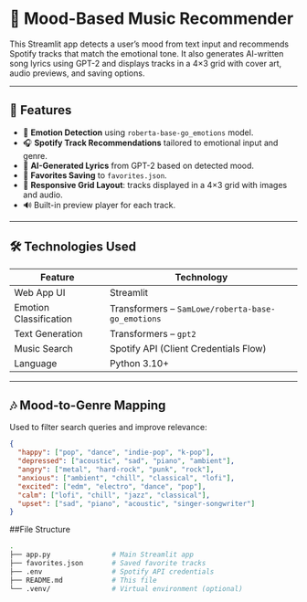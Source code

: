 # 🎵 Mood-Based Music Recommender

This Streamlit app detects a user’s mood from text input and recommends Spotify tracks that match the emotional tone. It also generates AI-written song lyrics using GPT-2 and displays tracks in a 4×3 grid with cover art, audio previews, and saving options.

---

## 🚀 Features

- 🧠 **Emotion Detection** using `roberta-base-go_emotions` model.
- 🎧 **Spotify Track Recommendations** tailored to emotional input and genre.
- 🤖 **AI-Generated Lyrics** from GPT-2 based on detected mood.
- 💾 **Favorites Saving** to `favorites.json`.
- 🎨 **Responsive Grid Layout**: tracks displayed in a 4×3 grid with images and audio.
- 🔊 Built-in preview player for each track.

---

## 🛠️ Technologies Used

| Feature                  | Technology                                |
|--------------------------|--------------------------------------------|
| Web App UI               | Streamlit                                 |
| Emotion Classification   | Transformers – `SamLowe/roberta-base-go_emotions` |
| Text Generation          | Transformers – `gpt2`                     |
| Music Search             | Spotify API (Client Credentials Flow)     |
| Language                 | Python 3.10+                              |

---

## 🎶 Mood-to-Genre Mapping

Used to filter search queries and improve relevance:

```json
{
  "happy": ["pop", "dance", "indie-pop", "k-pop"],
  "depressed": ["acoustic", "sad", "piano", "ambient"],
  "angry": ["metal", "hard-rock", "punk", "rock"],
  "anxious": ["ambient", "chill", "classical", "lofi"],
  "excited": ["edm", "electro", "dance", "pop"],
  "calm": ["lofi", "chill", "jazz", "classical"],
  "upset": ["sad", "piano", "acoustic", "singer-songwriter"]
}
```

##File Structure
```bash
.
├── app.py               # Main Streamlit app
├── favorites.json       # Saved favorite tracks
├── .env                 # Spotify API credentials
├── README.md            # This file
└── .venv/               # Virtual environment (optional)
```

